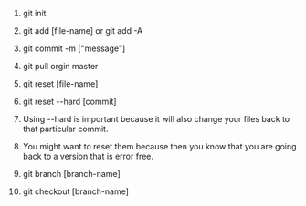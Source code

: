 1. git init
2. git add [file-name] or git add -A
3. git commit -m ["message"]


1. git pull orgin master
2. git reset [file-name]
3. git reset --hard [commit]
4. Using --hard is important because it will also change your files back to that particular commit.
5. You might want to reset them because then you know that you are going back to a version that is error free.

1. git branch [branch-name]
2. git checkout [branch-name]
